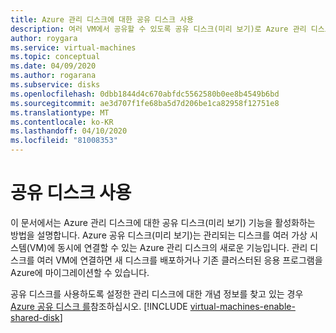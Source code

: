 ```yaml
---
title: Azure 관리 디스크에 대한 공유 디스크 사용
description: 여러 VM에서 공유할 수 있도록 공유 디스크(미리 보기)로 Azure 관리 디스크 구성
author: roygara
ms.service: virtual-machines
ms.topic: conceptual
ms.date: 04/09/2020
ms.author: rogarana
ms.subservice: disks
ms.openlocfilehash: 0dbb1844d4c670abfdc5562580b0ee8b4549b6bd
ms.sourcegitcommit: ae3d707f1fe68ba5d7d206be1ca82958f12751e8
ms.translationtype: MT
ms.contentlocale: ko-KR
ms.lasthandoff: 04/10/2020
ms.locfileid: "81008353"
---
```

# <a name="enable-shared-disk"></a>공유 디스크 사용

이 문서에서는 Azure 관리 디스크에 대한 공유 디스크(미리 보기) 기능을 활성화하는 방법을 설명합니다. Azure 공유 디스크(미리 보기)는 관리되는 디스크를 여러 가상 시스템(VM)에 동시에 연결할 수 있는 Azure 관리 디스크의 새로운 기능입니다. 관리 디스크를 여러 VM에 연결하면 새 디스크를 배포하거나 기존 클러스터된 응용 프로그램을 Azure에 마이그레이션할 수 있습니다. 

공유 디스크를 사용하도록 설정한 관리 디스크에 대한 개념 정보를 찾고 있는 경우 [Azure 공유 디스크 를](disks-shared.md)참조하십시오.
[!INCLUDE [virtual-machines-enable-shared-disk](../../../includes/virtual-machines-enable-shared-disk.md)]